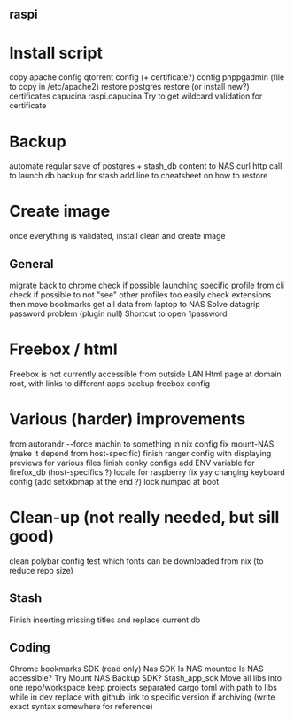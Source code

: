 ## raspi
# Install script
copy apache config
qtorrent config (+ certificate?)
config phppgadmin (file to copy in /etc/apache2)
restore postgres
restore (or install new?) certificates
    capucina
    raspi.capucina
Try to get wildcard validation for certificate
# Backup
automate regular save of postgres + stash_db content to NAS
    curl http call to launch db backup for stash
    add line to cheatsheet on how to restore
# Create image
once everything is validated, install clean and create image

## General
migrate back to chrome
    check if possible launching specific profile from cli
    check if possible to not "see" other profiles too easily
    check extensions
    then move bookmarks
get all data from laptop to NAS
Solve datagrip password problem (plugin null)
Shortcut to open 1password
# Freebox / html
Freebox is not currently accessible from outside LAN
Html page at domain root, with links to different apps
backup freebox config

# Various (harder) improvements
from autorandr --force machin to something in nix config
fix mount-NAS (make it depend from host-specific)
finish ranger config with displaying previews for various files
finish conky configs
add ENV variable for firefox_db (host-specifics ?)
locale for raspberry
fix yay changing keyboard config (add setxkbmap at the end ?)
lock numpad at boot

# Clean-up (not really needed, but sill good)
clean polybar config
test which fonts can be downloaded from nix (to reduce repo size)



## Stash
Finish inserting missing titles and replace current db

## Coding
Chrome bookmarks SDK (read only)
Nas SDK
    Is NAS mounted
    Is NAS accessible?
    Try Mount NAS
Backup SDK?
Stash_app_sdk
Move all libs into one repo/workspace
    keep projects separated
    cargo toml with path to libs while in dev
    replace with github link to specific version if archiving (write exact syntax somewhere for reference)
